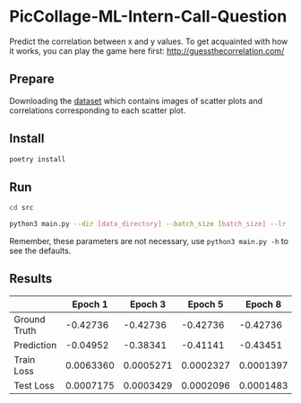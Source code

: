 # PicCollage-ML-Intern-Call-Question

Predict the correlation between x and y values. To get acquainted with how it works, you can play the game here first: http://guessthecorrelation.com/

## Prepare

Downloading the [dataset](https://drive.google.com/file/d/1OqZJW8WUeUi2XrzJisJBHR4Er1lPowmG/view?usp=sharing)  which contains images of scatter plots and correlations corresponding to each scatter plot.

## Install

```bash
poetry install
```

## Run

```bash
cd src

python3 main.py --dir [data_directory] --batch_size [batch_size] --lr [learning rate] --epoch [epoch]
```

Remember, these parameters are not necessary, use `python3 main.py -h` to see the defaults.

## Results

|             | Epoch 1     |   Epoch 3 |    Epoch 5  |    Epoch 8  |   Epoch 10  |
| ----------- | ----------- | --------- | ----------- | ----------- | ----------- |
| Ground Truth|  -0.42736   | -0.42736  | -0.42736    | -0.42736    | -0.42736    |
| Prediction  | -0.04952    | -0.38341  | -0.41141    | -0.43451    | -0.42671    |
| Train Loss  | 0.0063360   | 0.0005271 | 0.0002327   | 0.0001397   | 0.0001226   |
| Test Loss   | 0.0007175   | 0.0003429 | 0.0002096   | 0.0001483   | 0.0001301   |
